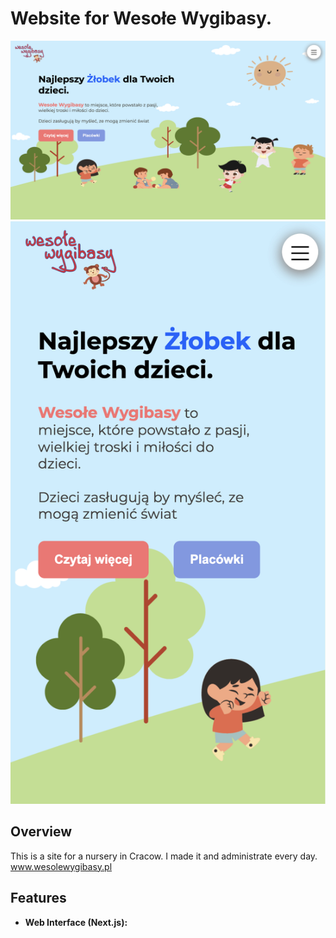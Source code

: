 # Website for Wesołe Wygibasy.

![Project](/public//github/desktop.png)
![Project](/public//github/mobile.png)

## Overview

This is a site for a nursery in Cracow. I made it and administrate every day.
www.wesolewygibasy.pl

## Features

- **Web Interface (Next.js):**

